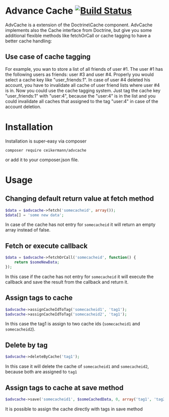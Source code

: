 Advance Cache [![Build Status](https://secure.travis-ci.org/ceikermann/advcache.png)](http://travis-ci.org/ceikermann/advcache)
===============
AdvCache is a extension of the Doctrine\Cache component. AdvCache implements also the Cache interface from Doctrine, but give you some additional flexible methods like fetchOrCall or cache tagging to have a better cache handling:

## Use case of cache tagging ##
For example, you wan to store a list of all friends of user #1. The user #1 has the following users as friends: user #3 and user #4. Properly you would select a cache key like "user_friends:1".
In case of user #4 deleted his account, you have to invalidate all cache of user friend lists where user #4 is in.
Now you could use the cache tagging system. Just tag the cache key "user_friends:1" with "user:4", because the "user:4" is in the list and you could invalidate all caches that assigned to the tag "user:4" in case of the account deletion.


Installation
============
Installation is super-easy via composer

```
composer require ceikermann/advcache
```

or add it to your composer.json file.


Usage
=====

## Changing default return value at fetch method
```php
$data = $advcache->fetch('somecacheid', array());
$data[] = 'some new data';
```

In case of the cache has not entry for ``somecacheid`` it will return an empty array instead of false.

Fetch or execute callback
---------------------------------
```php
$data = $advcache->fetchOrCall('somecacheid', function() {
    return $someNewData;
});
```

In this case if the cache has not entry for ``somecacheid`` it will execute the callback and save the result from the callback and return it.

Assign tags to cache
----------------------------------------------------
```php
$advcache->assignCacheIdToTag('somecacheid1', 'tag1');
$advcache->assignCacheIdToTag('somecacheid2', 'tag1');
```

In this case the tag1 is assign to two cache ids (`somecacheid1` and `somecacheid2`).

Delete by tag
----------------------------------------------------
```php
$advcache->deleteByCache('tag1');
```

In this case it will delete the cache of `somecacheid1` and `somecacheid2`, because both are assigned to `tag1`

Assign tags to cache at save method
----------------------------------------------------
```php
$advcache->save('somecacheid1', $someCachedData, 0, array('tag1', 'tag2'));
```

It is possible to assign the cache directly with tags in save method
